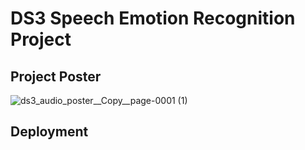 # DS3 Speech Emotion Recognition Project

## Project Poster
![ds3_audio_poster__Copy__page-0001 (1)](https://github.com/user-attachments/assets/463dc0f0-eb88-48ff-a7b5-261929faf692)

## Deployment
